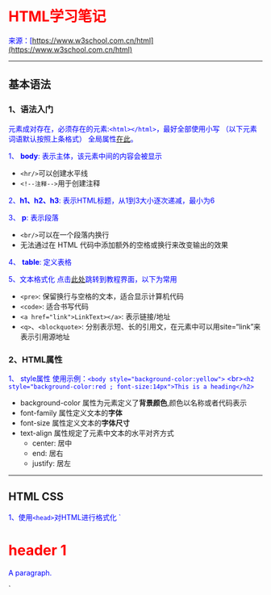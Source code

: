 # HTML学习笔记

来源：[https://www.w3school.com.cn/html](https://www.w3school.com.cn/html)
***
## 基本语法
### 1、语法入门
元素成对存在，必须存在的元素:`<html></html>`，最好全部使用小写
（以下元素词语默认按照上条格式）
全局属性[在此](https://www.w3school.com.cn/tags/index.asp)。

1、 **body**: 表示主体，该元素中间的内容会被显示
- `<hr/>`可以创建水平线
- `<!--注释-->`用于创建注释
  

2、**h1、h2、h3**: 表示HTML标题，从1到3大小逐次递减，最小为6
  

3、 **p**: 表示段落
- `<br/>`可以在一个段落内换行
- 无法通过在 HTML 代码中添加额外的空格或换行来改变输出的效果
  

4、 **table**: 定义表格
  

5、文本格式化
点击[此处](https://www.w3school.com.cn/html/html_formatting.asp)跳转到教程界面，以下为常用
- `<pre>`: 保留换行与空格的文本，适合显示计算机代码
- `<code>`: 适合书写代码
- `<a href="link">LinkText></a>`: 表示链接/地址
- `<q>`、`<blockquote>`: 分别表示短、长的引用文，在元素中可以用site=“link”来表示引用源地址

### 2、HTML属性
1、 style属性
使用示例：`<body style="background-color:yellow">`
<br\>`<h2 style="background-color:red ; font-size:14px">This is a heading</h2>`
- background-color 属性为元素定义了**背景颜色**,颜色以名称或者代码表示
- font-family 属性定义文本的**字体**
- font-size 属性定义文本的**字体尺寸**
- text-align 属性规定了元素中文本的水平对齐方式
  - center: 居中
  - end: 居右
  - justify: 居左
  

***
## HTML CSS
1、使用`<head>`对HTML进行格式化
`<html>

<head>
<style type="text/css">
h1 {color: red}
p {color: blue}
</style>
</head>

<body>
<h1>header 1</h1>
<p>A paragraph.</p>
</body>

</html>`

